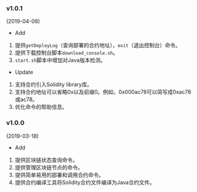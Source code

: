 ### v1.0.1

(2019-04-08)

* Add 

1. 提供`getDeployLog`（查询部署的合约地址），`exit`（退出控制台）命令。
2. 提供下载控制台脚本`download_console.sh`。
3. `start.sh`脚本中增加对Java版本检测。

* Update
1. 支持合约引入Solidity library库。
2. 支持合约地址可以省略0x以及前缀0。例如，0x000ac78可以简写成0xac78或ac78。
3. 优化命令的帮助信息。

### v1.0.0

(2019-03-18)

* Add 

1. 提供区块链状态查询命令。
2. 提供管理区块链节点的命令。
3. 提供简单易用的部署和调用合约命令。
4. 提供合约编译工具将Solidity合约文件编译为Java合约文件。
